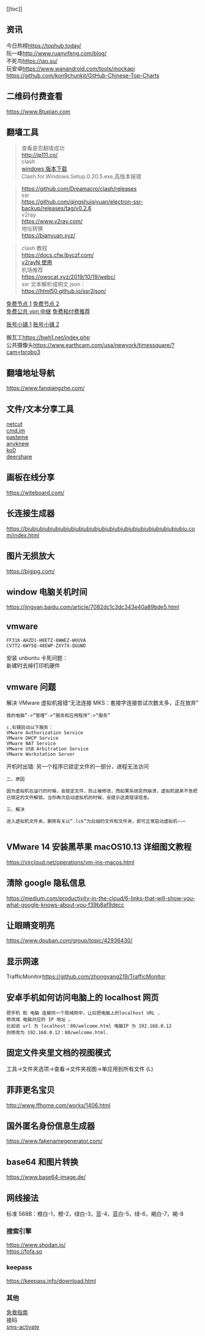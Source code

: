 [[toc]]

## 资讯

今日热榜<https://tophub.today/>  
阮一峰<http://www.ruanyifeng.com/blog/>  
不死鸟<https://iao.su/>  
玩安卓<https://www.wanandroid.com/tools/mockapi>  
<https://github.com/kon9chunkit/GitHub-Chinese-Top-Charts>

## 二维码付费查看

<https://www.8tupian.com>

## 翻墙工具

> 查看是否翻墙成功  
> <http://ip111.cn/>  
> clash  
> [windows 版本下载](https://github.com/Fndroid/clash_for_windows_pkg/releases)  
> Clash.for.Windows.Setup.0.20.5.exe,高版本报错

> <https://github.com/Dreamacro/clash/releases>  
> ssr  
> <https://github.com/qingshuisiyuan/electron-ssr-backup/releases/tag/v0.2.6>  
> v2ray  
> <https://www.v2ray.com/>  
> 地址转换  
> <https://bianyuan.xyz/>

> clash 教程  
> <https://docs.cfw.lbyczf.com/>  
> [v2rayN 使用](https://www.boluo.in/1736.html)  
> 机场推荐  
> <https://owocat.xyz/2019/10/19/webc/>  
> ssr 文本解析成明文 json：  
> <https://html50.github.io/ssr2json/>

[免费节点 1](https://free-ss.best/)
[免费节点 2](https://lncn.org/)  
[免费公共 vpn 中继](https://www.vpngate.net/cn/)
[免费和付费推荐](https://www.owocat.xyz)

[账号小铺 1](https://www.naifei.shop)
[账号小铺 2](https://lwd666.com/index.php)

搬瓦工<https://bwh1.net/index.php>  
公共摄像头<https://www.earthcam.com/usa/newyork/timessquare/?cam=tsrobo3>

## 翻墙地址导航

<https://www.fanqiangzhe.com/>

## 文件/文本分享工具

[netcut](http://netcut.cn/)  
[cmd.im](https://cmd.im/)  
[pasteme](https://pasteme.cn/)  
[anyknew](https://cp.anyknew.com/)  
 [ko0](https://ko0.com/)  
[deershare](https://deershare.com/send)

## 画板在线分享

<https://witeboard.com/>

## 长连接生成器

<https://biubiubiubiubiubiubiubiubiubiubiubiubiubiubiubiubiubiubiubiubiu.com/index.html>

## 图片无损放大

<https://bigjpg.com/>

## window 电脑关机时间

<https://jingyan.baidu.com/article/7082dc1c3dc343e40a89bde5.html>

## vmware

```
FF31K-AHZD1-H8ETZ-8WWEZ-WUUVA
CV7T2-6WY5Q-48EWP-ZXY7X-QGUWD
```

安装 unbuntu 卡死问题：  
新建时去掉打印机硬件

## vmware 问题

解决 VMware 虚拟机报错“无法连接 MKS：套接字连接尝试次数太多，正在放弃”

```
我的电脑”->“管理”->“服务和应用程序”->“服务”

c.右键启动以下服务：
VMware Authorization Service
VMware DHCP Service
VMware NAT Service
VMware USB Arbitration Service
VMware Workstation Server
```

开机时出错: 另一个程序已锁定文件的一部分，进程无法访问

```
二、原因

因为虚拟机在运行的时候，会锁定文件，防止被修改，而如果系统突然崩溃，虚拟机就来不急把已锁定的文件解锁。当你再次启动虚拟机的时候，会提示这类错误信息。

三、解决

进入虚拟机文件夹，删除有关以“.lck”为后缀的文件和文件夹，即可正常启动虚拟机~~~


```

## VMware 14 安装黑苹果 macOS10.13 详细图文教程

<https://vircloud.net/operations/vm-ins-macos.html>

## 清除 google 隐私信息

<https://medium.com/productivity-in-the-cloud/6-links-that-will-show-you-what-google-knows-about-you-f39b8af9decc>

## 让眼睛变明亮

<https://www.douban.com/group/topic/42936430/>

## 显示网速

TrafficMonitor<https://github.com/zhongyang219/TrafficMonitor>

## 安卓手机如何访问电脑上的 localhost 网页

```
把手机 和 电脑 连接同一个局域网中，让后把电脑上的localhost URL ，
修改成 电脑对应的 IP 地址 。
比如说 url 为 localhost：80/welcome.html 电脑IP 为 192.168.0.12
则修改为 192.168.0.12：80/welcome.html.
```

## 固定文件夹里文档的视图模式
工具->文件夹选项->查看->文件夹视图->单应用到所有文件 (L)
## 菲菲更名宝贝

<http://www.ffhome.com/works/1406.html>

## 国外匿名身份信息生成器

<https://www.fakenamegenerator.com/>

## base64 和图片转换

<https://www.base64-image.de/>

## 网线接法

标准 568B：橙白-1，橙-2，绿白-3，蓝-4，蓝白-5，绿-6，褐白-7，褐-8

### 搜索引擎

<https://www.shodan.io/>  
<https://fofa.so>

### keepass

<https://keepass.info/download.html>

### 其他

[急救指南](https://m.youlai.cn/jijiu)  
接码  
[sms-activate](https://sms-activate.org/)
